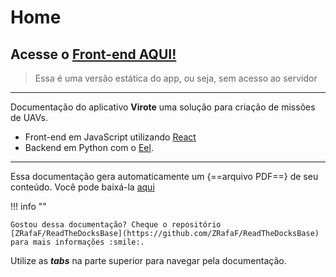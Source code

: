 # Home

## Acesse o [Front-end AQUI!](src/web/build/index.html)
> Essa é uma versão estática do app, ou seja, sem acesso ao servidor

___

Documentação do aplicativo **Virote** uma solução para criação de missões de UAVs.

- Front-end em JavaScript utilizando [React](https://reactjs.org/)
- Backend em Python com o [Eel](https://github.com/python-eel/Eel).

___

Essa documentação gera automaticamente um {==arquivo PDF==} de seu conteúdo. Você pode baixá-la [aqui](https://github.com/zRafaF/virote/raw/gh-pages/pdf/document.pdf)

!!! info ""

    Gostou dessa documentação? Cheque o repositório [ZRafaF/ReadTheDocksBase](https://github.com/ZRafaF/ReadTheDocksBase) para mais informações :smile:.

Utilize as ***tabs*** na parte superior para navegar pela documentação.
